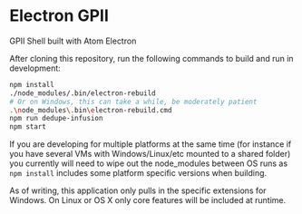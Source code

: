 # Electron GPII

GPII Shell built with Atom Electron

After cloning this repository, run the following commands to build and run in
development:

```bash
npm install
./node_modules/.bin/electron-rebuild
# Or on Windows, this can take a while, be moderately patient
.\node_modules\.bin\electron-rebuild.cmd
npm run dedupe-infusion
npm start
```

If you are developing for multiple platforms at the same time (for instance if
you have several VMs with Windows/Linux/etc mounted to a shared folder) you
currently will need to wipe out the node_modules between OS runs as `npm install`
includes some platform specific versions when building.

As of writing, this application only pulls in the specific extensions for 
Windows. On Linux or OS X only core features will be included at runtime.

